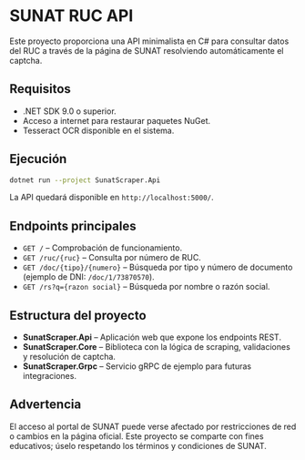 # SUNAT RUC API

Este proyecto proporciona una API minimalista en C# para consultar datos del RUC a través de la página de SUNAT resolviendo automáticamente el captcha.

## Requisitos
- .NET SDK 9.0 o superior.
- Acceso a internet para restaurar paquetes NuGet.
- Tesseract OCR disponible en el sistema.

## Ejecución
```bash
dotnet run --project SunatScraper.Api
```
La API quedará disponible en `http://localhost:5000/`.

## Endpoints principales
- `GET /` – Comprobación de funcionamiento.
- `GET /ruc/{ruc}` – Consulta por número de RUC.
- `GET /doc/{tipo}/{numero}` – Búsqueda por tipo y número de documento (ejemplo de DNI: `/doc/1/73870570`).
- `GET /rs?q={razon social}` – Búsqueda por nombre o razón social.

## Estructura del proyecto
- **SunatScraper.Api** – Aplicación web que expone los endpoints REST.
- **SunatScraper.Core** – Biblioteca con la lógica de scraping, validaciones y resolución de captcha.
- **SunatScraper.Grpc** – Servicio gRPC de ejemplo para futuras integraciones.

## Advertencia
El acceso al portal de SUNAT puede verse afectado por restricciones de red o cambios en la página oficial. Este proyecto se comparte con fines educativos; úselo respetando los términos y condiciones de SUNAT.
